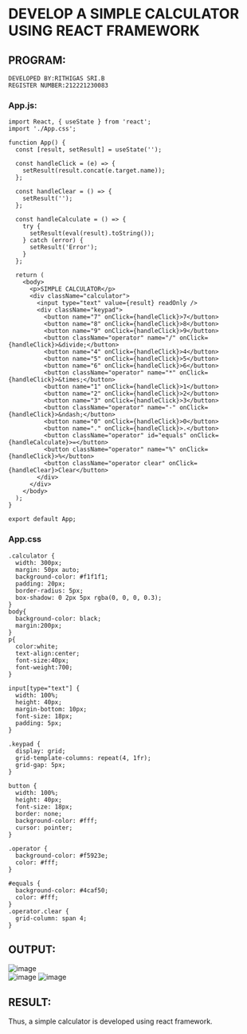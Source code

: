 # DEVELOP A SIMPLE CALCULATOR USING REACT FRAMEWORK
## PROGRAM:
```
DEVELOPED BY:RITHIGAS SRI.B
REGISTER NUMBER:212221230083
```
### App.js:
```
import React, { useState } from 'react';
import './App.css';

function App() {
  const [result, setResult] = useState('');

  const handleClick = (e) => {
    setResult(result.concat(e.target.name));
  };

  const handleClear = () => {
    setResult('');
  };

  const handleCalculate = () => {
    try {
      setResult(eval(result).toString());
    } catch (error) {
      setResult('Error');
    }
  };

  return (
    <body>
      <p>SIMPLE CALCULATOR</p>
      <div className="calculator">
        <input type="text" value={result} readOnly />
        <div className="keypad">
          <button name="7" onClick={handleClick}>7</button>
          <button name="8" onClick={handleClick}>8</button>
          <button name="9" onClick={handleClick}>9</button>
          <button className="operator" name="/" onClick={handleClick}>&divide;</button>
          <button name="4" onClick={handleClick}>4</button>
          <button name="5" onClick={handleClick}>5</button>
          <button name="6" onClick={handleClick}>6</button>
          <button className="operator" name="*" onClick={handleClick}>&times;</button>
          <button name="1" onClick={handleClick}>1</button>
          <button name="2" onClick={handleClick}>2</button>
          <button name="3" onClick={handleClick}>3</button>
          <button className="operator" name="-" onClick={handleClick}>&ndash;</button>
          <button name="0" onClick={handleClick}>0</button>
          <button name="." onClick={handleClick}>.</button>
          <button className="operator" id="equals" onClick={handleCalculate}>=</button>
          <button className="operator" name="%" onClick={handleClick}>%</button>
          <button className="operator clear" onClick={handleClear}>Clear</button>
        </div>
      </div>
    </body>
  );
}

export default App;
```
### App.css
```
.calculator {
  width: 300px;
  margin: 50px auto;
  background-color: #f1f1f1;
  padding: 20px;
  border-radius: 5px;
  box-shadow: 0 2px 5px rgba(0, 0, 0, 0.3);
}
body{
  background-color: black;
  margin:200px;
}
p{
  color:white;
  text-align:center;
  font-size:40px;
  font-weight:700;
}

input[type="text"] {
  width: 100%;
  height: 40px;
  margin-bottom: 10px;
  font-size: 18px;
  padding: 5px;
}

.keypad {
  display: grid;
  grid-template-columns: repeat(4, 1fr);
  grid-gap: 5px;
}

button {
  width: 100%;
  height: 40px;
  font-size: 18px;
  border: none;
  background-color: #fff;
  cursor: pointer;
}

.operator {
  background-color: #f5923e;
  color: #fff;
}

#equals {
  background-color: #4caf50;
  color: #fff;
}
.operator.clear {
  grid-column: span 4;
}
```

## OUTPUT:
![image](https://github.com/Rithigasri/Calculator-React/assets/93427256/7b224e0b-bf2f-404b-9aa6-04f49b3f17a9)<br/>
![image](https://github.com/Rithigasri/Calculator-React/assets/93427256/62a13288-d563-4fa2-aa07-c9d3189bf191)
![image](https://github.com/Rithigasri/Calculator-React/assets/93427256/84987e2b-7849-4d6e-9848-7da01fc17d6c)

## RESULT:
Thus, a simple calculator is developed using react framework.


